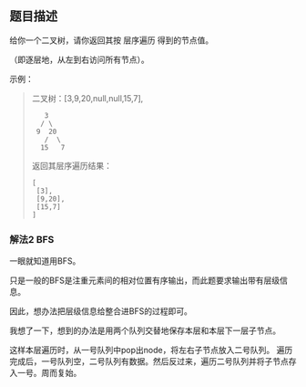 ## 题目描述
给你一个二叉树，请你返回其按 层序遍历 得到的节点值。

（即逐层地，从左到右访问所有节点）。 

示例：
>二叉树：[3,9,20,null,null,15,7],
>
>```
>    3
>   / \
>  9  20
>    /  \
>   15   7
>```
>
>返回其层序遍历结果：
>
>```
>[
>  [3],
>  [9,20],
>  [15,7]
>]
>```


### 解法2 BFS
一眼就知道用BFS。

只是一般的BFS是注重元素间的相对位置有序输出，而此题要求输出带有层级信息。

因此，想办法把层级信息给整合进BFS的过程即可。

我想了一下，想到的办法是用两个队列交替地保存本层和本层下一层子节点。

这样本层遍历时，从一号队列中pop出node，将左右子节点放入二号队列。
遍历完成后，一号队列空，二号队列有数据。然后反过来，遍历二号队列并将子节点存入一号。周而复始。